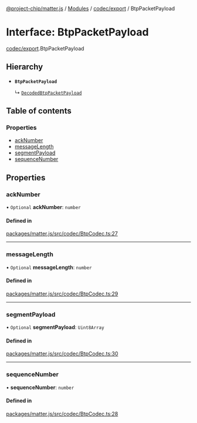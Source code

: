 [@project-chip/matter.js](../README.md) / [Modules](../modules.md) / [codec/export](../modules/codec_export.md) / BtpPacketPayload

# Interface: BtpPacketPayload

[codec/export](../modules/codec_export.md).BtpPacketPayload

## Hierarchy

- **`BtpPacketPayload`**

  ↳ [`DecodedBtpPacketPayload`](codec_export.DecodedBtpPacketPayload.md)

## Table of contents

### Properties

- [ackNumber](codec_export.BtpPacketPayload.md#acknumber)
- [messageLength](codec_export.BtpPacketPayload.md#messagelength)
- [segmentPayload](codec_export.BtpPacketPayload.md#segmentpayload)
- [sequenceNumber](codec_export.BtpPacketPayload.md#sequencenumber)

## Properties

### ackNumber

• `Optional` **ackNumber**: `number`

#### Defined in

[packages/matter.js/src/codec/BtpCodec.ts:27](https://github.com/project-chip/matter.js/blob/b7330d72/packages/matter.js/src/codec/BtpCodec.ts#L27)

___

### messageLength

• `Optional` **messageLength**: `number`

#### Defined in

[packages/matter.js/src/codec/BtpCodec.ts:29](https://github.com/project-chip/matter.js/blob/b7330d72/packages/matter.js/src/codec/BtpCodec.ts#L29)

___

### segmentPayload

• `Optional` **segmentPayload**: `Uint8Array`

#### Defined in

[packages/matter.js/src/codec/BtpCodec.ts:30](https://github.com/project-chip/matter.js/blob/b7330d72/packages/matter.js/src/codec/BtpCodec.ts#L30)

___

### sequenceNumber

• **sequenceNumber**: `number`

#### Defined in

[packages/matter.js/src/codec/BtpCodec.ts:28](https://github.com/project-chip/matter.js/blob/b7330d72/packages/matter.js/src/codec/BtpCodec.ts#L28)
